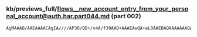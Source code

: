 ### kb/previews_full/flows__new_account_entry_from_your_personal_account@auth.har.part044.md (part 002)

```md
AgMAAAD/AAEAAAACAgIA////AP38/QD+/v4A/f39AAD+AAAEAwQA+wL8AAEBAQAAAAAAAQAAAAEAAAD9AQE
```

```
